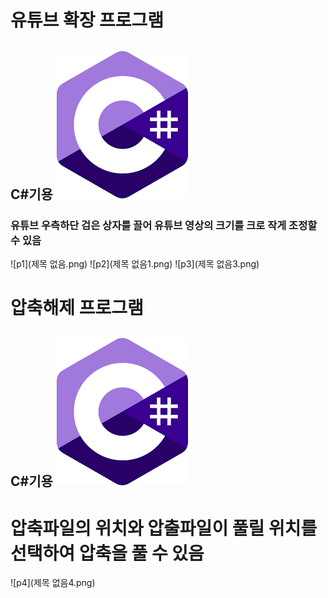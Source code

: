 # 유튜브 확장 프로그램

## C#기용 ![c#](다운로드.png)

### 유튜브 우측하단 검은 상자를 끌어 유튜브 영상의 크기를 크로 작게 조정할 수 있음

![p1](제목 없음.png)
![p2](제목 없음1.png)
![p3](제목 없음3.png)

# 압축해제 프로그램

## C#기용 ![c1#](다운로드.png)

# 압축파일의 위치와 압출파일이 풀릴 위치를 선택하여 압축을 풀 수 있음

![p4](제목 없음4.png)
